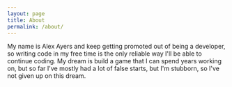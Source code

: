 ```yaml
---
layout: page
title: About
permalink: /about/
---
```


My name is Alex Ayers and keep getting promoted out of being a developer, so writing code in my free time is the only reliable way
I'll be able to continue coding. My dream is build a game that I can spend years working on, but so far I've mostly had a lot of false starts, but I'm
stubborn, so I've not given up on this dream. 
